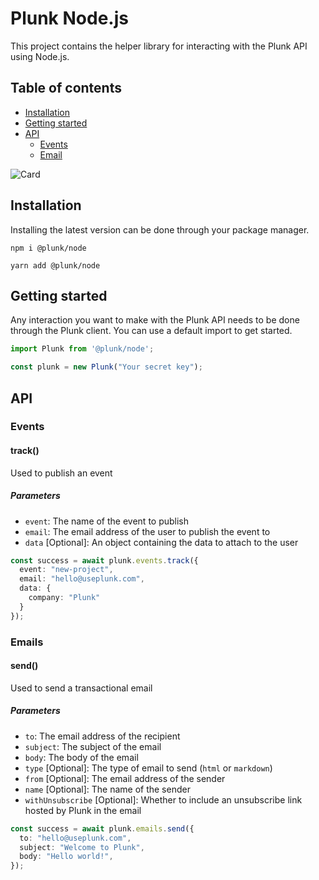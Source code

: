 # Plunk Node.js
This project contains the helper library for interacting with the Plunk API using Node.js.

## Table of contents
- [Installation](#installation)
- [Getting started](#getting-started)
- [API](#api)
    - [Events](#events)
    - [Email](#emails)

![Card](https://www.useplunk.com/assets/card.png)

## Installation
Installing the latest version can be done through your package manager.

```shell
npm i @plunk/node

yarn add @plunk/node
```

## Getting started
Any interaction you want to make with the Plunk API needs to be done through the Plunk client. You can use a default import to get started.

```js
import Plunk from '@plunk/node';

const plunk = new Plunk("Your secret key");
```

## API
### Events
#### track()
Used to publish an event

##### Parameters
- `event`: The name of the event to publish
- `email`: The email address of the user to publish the event to
- `data` [Optional]: An object containing the data to attach to the user

```ts
const success = await plunk.events.track({
  event: "new-project",
  email: "hello@useplunk.com",
  data: {
    company: "Plunk"
  }
});
```

### Emails
#### send()
Used to send a transactional email
##### Parameters
- `to`: The email address of the recipient
- `subject`: The subject of the email
- `body`: The body of the email
- `type` [Optional]: The type of email to send (`html` or `markdown`)
- `from` [Optional]: The email address of the sender
- `name` [Optional]: The name of the sender
- `withUnsubscribe` [Optional]: Whether to include an unsubscribe link hosted by Plunk in the email

```ts
const success = await plunk.emails.send({
  to: "hello@useplunk.com",
  subject: "Welcome to Plunk",
  body: "Hello world!",
});
```

